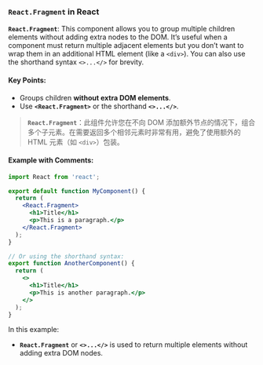 ### `React.Fragment` in React

**`React.Fragment`**: This component allows you to group multiple children elements without adding extra nodes to the DOM. It’s useful when a component must return multiple adjacent elements but you don’t want to wrap them in an additional HTML element (like a `<div>`). You can also use the shorthand syntax `<>...</>` for brevity.

<audio src="../../../../Downloads/__`React.Fragme.mp3"></audio>

#### Key Points:
- Groups children **without extra DOM elements**.
- Use **`<React.Fragment>`** or the shorthand **`<>...</>`**.

> **`React.Fragment`**：此组件允许您在不向 DOM 添加额外节点的情况下，组合多个子元素。在需要返回多个相邻元素时非常有用，避免了使用额外的 HTML 元素（如 `<div>`）包装。
>
> <audio src="../../../../Downloads/`React.Fragment.mp3"></audio>

#### Example with Comments:

<audio src="../../../../Downloads/这段代码展示了 React 中.mp3"></audio>

```jsx
import React from 'react';

export default function MyComponent() {
  return (
    <React.Fragment>
      <h1>Title</h1>
      <p>This is a paragraph.</p>
    </React.Fragment>
  );
}

// Or using the shorthand syntax:
export function AnotherComponent() {
  return (
    <>
      <h1>Title</h1>
      <p>This is another paragraph.</p>
    </>
  );
}
```

In this example:
- **`React.Fragment`** or **`<>...</>`** is used to return multiple elements without adding extra DOM nodes.